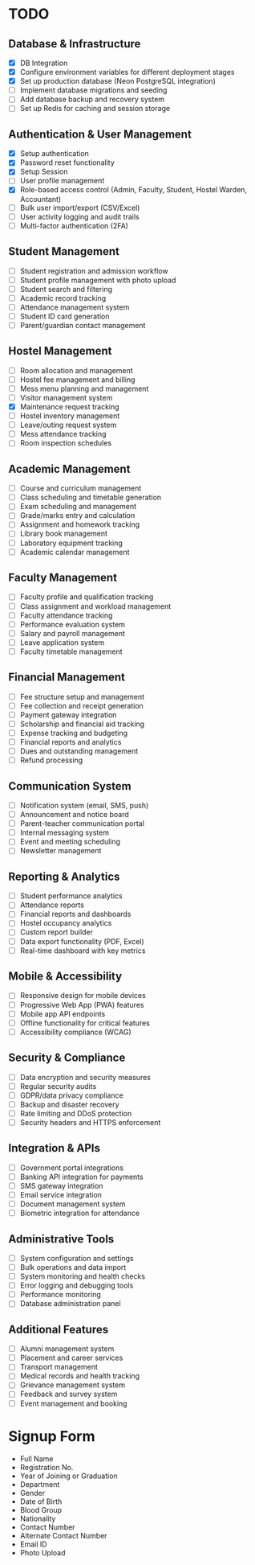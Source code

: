 # TODO

## Database & Infrastructure

- [x] DB Integration
- [x] Configure environment variables for different deployment stages
- [x] Set up production database (Neon PostgreSQL integration)
- [ ] Implement database migrations and seeding
- [ ] Add database backup and recovery system
- [ ] Set up Redis for caching and session storage

## Authentication & User Management

- [x] Setup authentication
- [x] Password reset functionality
- [x] Setup Session
- [ ] User profile management
- [x] Role-based access control (Admin, Faculty, Student, Hostel Warden, Accountant)
- [ ] Bulk user import/export (CSV/Excel)
- [ ] User activity logging and audit trails
- [ ] Multi-factor authentication (2FA)

## Student Management

- [ ] Student registration and admission workflow
- [ ] Student profile management with photo upload
- [ ] Student search and filtering
- [ ] Academic record tracking
- [ ] Attendance management system
- [ ] Student ID card generation
- [ ] Parent/guardian contact management

## Hostel Management

- [ ] Room allocation and management
- [ ] Hostel fee management and billing
- [ ] Mess menu planning and management
- [ ] Visitor management system
- [x] Maintenance request tracking
- [ ] Hostel inventory management
- [ ] Leave/outing request system
- [ ] Mess attendance tracking
- [ ] Room inspection schedules

## Academic Management

- [ ] Course and curriculum management
- [ ] Class scheduling and timetable generation
- [ ] Exam scheduling and management
- [ ] Grade/marks entry and calculation
- [ ] Assignment and homework tracking
- [ ] Library book management
- [ ] Laboratory equipment tracking
- [ ] Academic calendar management

## Faculty Management

- [ ] Faculty profile and qualification tracking
- [ ] Class assignment and workload management
- [ ] Faculty attendance tracking
- [ ] Performance evaluation system
- [ ] Salary and payroll management
- [ ] Leave application system
- [ ] Faculty timetable management

## Financial Management

- [ ] Fee structure setup and management
- [ ] Fee collection and receipt generation
- [ ] Payment gateway integration
- [ ] Scholarship and financial aid tracking
- [ ] Expense tracking and budgeting
- [ ] Financial reports and analytics
- [ ] Dues and outstanding management
- [ ] Refund processing

## Communication System

- [ ] Notification system (email, SMS, push)
- [ ] Announcement and notice board
- [ ] Parent-teacher communication portal
- [ ] Internal messaging system
- [ ] Event and meeting scheduling
- [ ] Newsletter management

## Reporting & Analytics

- [ ] Student performance analytics
- [ ] Attendance reports
- [ ] Financial reports and dashboards
- [ ] Hostel occupancy analytics
- [ ] Custom report builder
- [ ] Data export functionality (PDF, Excel)
- [ ] Real-time dashboard with key metrics

## Mobile & Accessibility

- [ ] Responsive design for mobile devices
- [ ] Progressive Web App (PWA) features
- [ ] Mobile app API endpoints
- [ ] Offline functionality for critical features
- [ ] Accessibility compliance (WCAG)

## Security & Compliance

- [ ] Data encryption and security measures
- [ ] Regular security audits
- [ ] GDPR/data privacy compliance
- [ ] Backup and disaster recovery
- [ ] Rate limiting and DDoS protection
- [ ] Security headers and HTTPS enforcement

## Integration & APIs

- [ ] Government portal integrations
- [ ] Banking API integration for payments
- [ ] SMS gateway integration
- [ ] Email service integration
- [ ] Document management system
- [ ] Biometric integration for attendance

## Administrative Tools

- [ ] System configuration and settings
- [ ] Bulk operations and data import
- [ ] System monitoring and health checks
- [ ] Error logging and debugging tools
- [ ] Performance monitoring
- [ ] Database administration panel

## Additional Features

- [ ] Alumni management system
- [ ] Placement and career services
- [ ] Transport management
- [ ] Medical records and health tracking
- [ ] Grievance management system
- [ ] Feedback and survey system
- [ ] Event management and booking

# Signup Form

- Full Name
- Registration No.
- Year of Joining or Graduation
- Department
- Gender
- Date of Birth
- Blood Group
- Nationality
- Contact Number
- Alternate Contact Number
- Email ID
- Photo Upload
